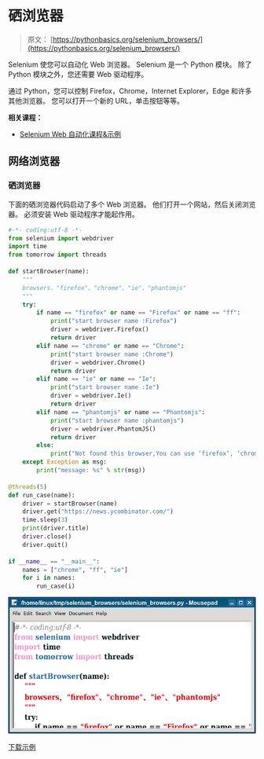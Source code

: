 # 硒浏览器

> 原文： [https://pythonbasics.org/selenium_browsers/](https://pythonbasics.org/selenium_browsers/)

Selenium 使您可以自动化 Web 浏览器。 Selenium 是一个 Python 模块。 除了 Python 模块之外，您还需要 Web 驱动程序。

通过 Python，您可以控制 Firefox，Chrome，Internet Explorer，Edge 和许多其他浏览器。 您可以打开一个新的 URL，单击按钮等等。

**相关课程：**

*   [Selenium Web 自动化课程&示例](https://gum.co/GjuJxo)

## 网络浏览器

### 硒浏览器

下面的硒浏览器代码启动了多个 Web 浏览器。 他们打开一个网站，然后关闭浏览器。 必须安装 Web 驱动程序才能起作用。

```py
#-*- coding:utf-8 -*-
from selenium import webdriver
import time
from tomorrow import threads

def startBrowser(name):
    """
    browsers，"firefox"、"chrome"、"ie"、"phantomjs"
    """
    try:
        if name == "firefox" or name == "Firefox" or name == "ff":
            print("start browser name :Firefox")
            driver = webdriver.Firefox()
            return driver
        elif name == "chrome" or name == "Chrome":
            print("start browser name :Chrome")
            driver = webdriver.Chrome()
            return driver
        elif name == "ie" or name == "Ie":
            print("start browser name :Ie")
            driver = webdriver.Ie()
            return driver
        elif name == "phantomjs" or name == "Phantomjs":
            print("start browser name :phantomjs")
            driver = webdriver.PhantomJS()
            return driver
        else:
            print("Not found this browser,You can use ‘firefox‘, ‘chrome‘, ‘ie‘ or ‘phantomjs‘")
    except Exception as msg:
        print("message: %s" % str(msg))

@threads(5)
def run_case(name):
    driver = startBrowser(name)
    driver.get("https://news.ycombinator.com/")
    time.sleep(3)
    print(driver.title)
    driver.close()
    driver.quit()

if __name__ == "__main__":
    names = ["chrome", "ff", "ie"]
    for i in names:
        run_case(i)

```

![selenium browsers](img/3f9262623f4186097a65064977cc613a.jpg)

[下载示例](https://gum.co/GjuJxo)